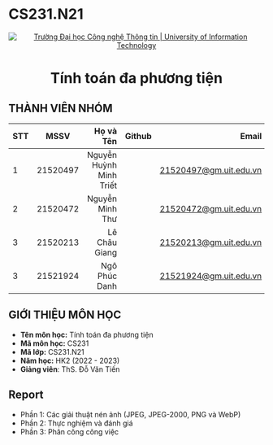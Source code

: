 # CS231.N21

<!-- Banner -->
<p align="center">
  <a href="https://www.uit.edu.vn/" title="Trường Đại học Công nghệ Thông tin" style="border: none;">
    <img src="https://i.imgur.com/WmMnSRt.png" alt="Trường Đại học Công nghệ Thông tin | University of Information Technology">
  </a>
</p>

<h1 align="center"><b>Tính toán đa phương tiện</b></h>

## THÀNH VIÊN NHÓM
|STT| MSSV      | Họ và Tên       | Github                                                  | Email                   |
|---|:---------:| ---------------:|--------------------------------------------------------:|-------------------------:
| 1 | 21520497  | Nguyễn Huỳnh Minh Triết  |  |21520497@gm.uit.edu.vn   |
| 2 | 21520472  | Nguyễn Minh Thư |[]()            |21520472@gm.uit.edu.vn|
| 3 | 21520213  | Lê Châu Giang  |[]()        |21520213@gm.uit.edu.vn   |
| 3 | 21521924  | Ngô Phúc Danh  |[]()        |21521924@gm.uit.edu.vn   |

## GIỚI THIỆU MÔN HỌC
* **Tên môn học:** Tính toán đa phương tiện
* **Mã môn học:** CS231
* **Mã lớp:** CS231.N21
* **Năm học:** HK2 (2022 - 2023)
* **Giảng viên**: ThS. Đỗ Văn Tiến

## Report
*	Phần 1: Các giải thuật nén ảnh (JPEG, JPEG-2000, PNG và WebP)
*	Phần 2: Thực nghiệm và đánh giá
*	Phần 3: Phân công công việc
